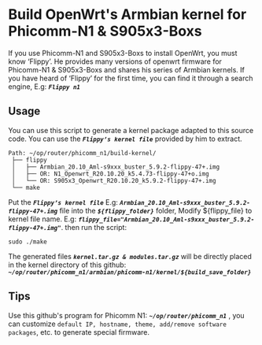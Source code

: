 # Build OpenWrt's Armbian kernel for Phicomm-N1 & S905x3-Boxs

If you use Phicomm-N1 and S905x3-Boxs to install OpenWrt, you must know ‘Flippy’. He provides many versions of openwrt firmware for Phicomm-N1 & S905x3-Boxs and shares his series of Armbian kernels. If you have heard of ‘Flippy’ for the first time, you can find it through a search engine, E.g: ***` Flippy n1 `***

## Usage

You can use this script to generate a kernel package adapted to this source code. You can use the ***`Flippy’s kernel file`*** provided by him to extract.

```shell script
Path: ~/op/router/phicomm_n1/build-kernel/
 ├── flippy
 │   ├── Armbian_20.10_Aml-s9xxx_buster_5.9.2-flippy-47+.img
 │   ├── OR: N1_Openwrt_R20.10.20_k5.4.73-flippy-47+o.img
 │   └── OR: S905x3_Openwrt_R20.10.20_k5.9.2-flippy-47+.img
 └── make
```

Put the ***`Flippy’s kernel file`*** E.g: ***`Armbian_20.10_Aml-s9xxx_buster_5.9.2-flippy-47+.img`*** file into the ***`${flippy_folder}`*** folder, Modify ${flippy_file} to kernel file name. E.g: ***`flippy_file="Armbian_20.10_Aml-s9xxx_buster_5.9.2-flippy-47+.img"`***. then run the script:
```shell script
sudo ./make
```

The generated files ***` kernel.tar.gz & modules.tar.gz `*** will be directly placed in the kernel directory of this github: ***` ~/op/router/phicomm_n1/armbian/phicomm-n1/kernel/${build_save_folder} `***

## Tips

Use this github's program for Phicomm N1: ***` ~/op/router/phicomm_n1 `*** , you can customize ` default IP, hostname, theme, add/remove software packages `, etc. to generate special firmware.
